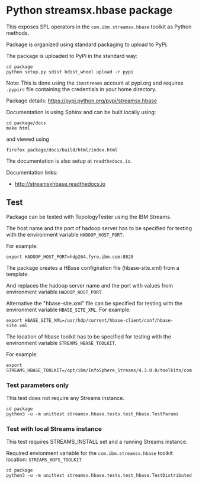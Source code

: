 # Python streamsx.hbase package

This exposes SPL operators in the `com.ibm.streamsx.hbase` toolkit as Python methods.

Package is organized using standard packaging to upload to PyPi.

The package is uploaded to PyPi in the standard way:
```
cd package
python setup.py sdist bdist_wheel upload -r pypi
```
Note: This is done using the `ibmstreams` account at pypi.org and requires `.pypirc` file containing the credentials in your home directory.

Package details: https://pypi.python.org/pypi/streamsx.hbase

Documentation is using Sphinx and can be built locally using:
```
cd package/docs
make html
```
and viewed using
```
firefox package/docs/build/html/index.html
```

The documentation is also setup at `readthedocs.io`.

Documentation links:
* http://streamsxhbase.readthedocs.io

## Test

Package can be tested with TopologyTester using the IBM Streams.

The host name and the port of hadoop server has to be specified for testing with the environment variable `HADOOP_HOST_PORT`.

For example:
```
export HADOOP_HOST_PORT=hdp264.fyre.ibm.com:8020
```
The package creates a HBase configiration file (hbase-site.xml) from a template.

And replaces the hadoop server name and the port with values from environment variable `HADOOP_HOST_PORT`.

Alternative the "hbase-site.xml" file can be specified for testing with the environment variable `HBASE_SITE_XML`.
For example:
```
export HBASE_SITE_XML=/usr/hdp/current/hbase-client/conf/hbase-site.xml
```

The location of hbase toolkit has to be specified for testing with the environment variable `STREAMS_HBASE_TOOLKIT`.

For example:
```
export STREAMS_HBASE_TOOLKIT=/opt/ibm/InfoSphere_Streams/4.3.0.0/toolkits/com.ibm.streamsx.hbase
```



### Test parameters only

This test does not require any Streams instance.

```
cd package
python3 -u -m unittest streamsx.hbase.tests.test_hbase.TestParams

```

### Test with local Streams instance

This test requires STREAMS_INSTALL set and a running Streams instance.

Required envionment variable for the `com.ibm.streamsx.hbase` toolkit  location: `STREAMS_HDFS_TOOLKIT`

```
cd package
python3 -u -m unittest streamsx.hbase.tests.test_hbase.TestDistributed
```



